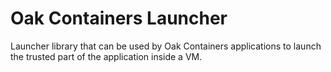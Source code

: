 # Oak Containers Launcher

Launcher library that can be used by Oak Containers applications to launch the
trusted part of the application inside a VM.
